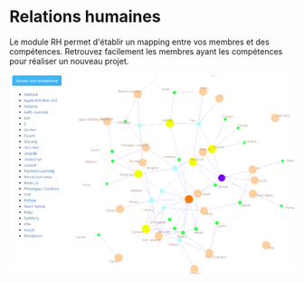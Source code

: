 # Relations humaines

Le module RH permet d'établir un mapping entre vos membres et des compétences. Retrouvez facilement les membres ayant les compétences pour réaliser un nouveau projet.

<img src="images/competences.png" alt="Mapping compétences membres" />
